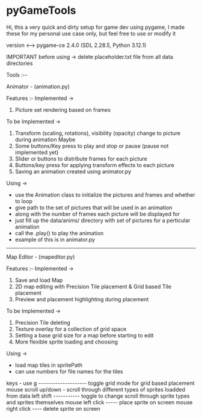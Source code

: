 # pyGameTools
Hi, this a very quick and dirty setup for game dev using pygame,
I made these for my personal use case only, but feel free to use or modify it

version <--> pygame-ce 2.4.0 (SDL 2.28.5, Python 3.12.1)

IMPORTANT before using -> delete placeholder.txt file from all data directories

Tools :--

Animator - (animation.py)

Features :-
Implemented ->
1. Picture set rendering based on frames

To be Implemented ->
1. Transform (scaling, rotations), visibility (opacity) change to picture during animation
Maybe
2. Some buttons/Key press to play and stop or pause (pause not implemented yet)
3. Slider or buttons to distribute frames for each picture
4. Buttons/key press for applying transform effects to each picture
5. Saving an animation created using animator.py

Using ->
- use the Animation class to initialize the pictures and frames and whether to loop
- give path to the set of pictures that will be used in an animation
- along with the number of frames each picture will be displayed for
- just fill up the data/anims/ directory with set of pictures for a perticular animation
- call the .play() to play the animation
- example of this is in animator.py

------------------------------------------------------------------------------
Map Editor - (mapeditor.py)

Features :-
Implemented ->
1. Save and load Map
2. 2D map editing with Precision Tile placement & Grid based Tile placement
3. Preview and placement highlighting during placement

To be Implemented ->
1. Precision Tile deleting
2. Texture overlay for a collection of grid space
3. Setting a base grid size for a map before starting to edit
4. More flexible sprite loading and choosing

Using ->
- load map tiles in spritePath
- can use numbers for file names for the tiles

keys - use
g -------------------- toggle grid mode for grid based placement
mouse scroll up/down - scroll through different types of sprites loadded from data
left shift ----------- toggle to change scroll through sprite types and sprites themselves
mouse left click ----- place sprite on screen
mouse right click ---- delete sprite on screen 